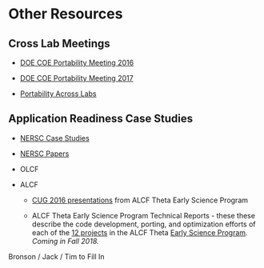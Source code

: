 # Other Resources

## Cross Lab Meetings

* [DOE COE Portability Meeting 2016](https://asc.llnl.gov/DOE-COE-Mtg-2016/)

* [DOE COE Portability Meeting 2017](http://www.lanl.gov/asc/doe-coe-mtg-2017.php)

* [Portability Across Labs](http://www.nersc.gov/research-and-development/application-readiness-across-doe-labs/)

## Application Readiness Case Studies

* [NERSC Case Studies](http://www.nersc.gov/users/computational-systems/cori/application-porting-and-performance/application-case-studies/)

* [NERSC Papers](http://www.nersc.gov/users/computational-systems/cori/application-porting-and-performance/application-readiness-papers/)

* OLCF

* ALCF

    * [CUG 2016
      presentations](http://esp.alcf.anl.gov/#ALCF_Theta_ESP_IXPUG2016_talks)
      from ALCF Theta Early Science Program

    * ALCF Theta Early Science Program Technical Reports - these these
      describe the code development, porting, and optimization efforts of each
      of the [12
      projects](https://www.alcf.anl.gov/articles/alcf-selects-projects-theta-early-science-program)
      in the ALCF Theta [Early Science Program](http://esp.alcf.anl.gov). _Coming in Fall 2018._

Bronson / Jack / Tim to Fill In

